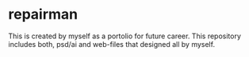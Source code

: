 # repairman
This is created by myself as a portolio for future career. This repository includes both, psd/ai and web-files that designed all by myself.
